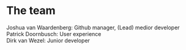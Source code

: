 # The team

Joshua van Waardenberg: Github manager, (Lead) medior developer\
Patrick Doornbusch:     User experience\
Dirk van Wezel:         Junior developer
